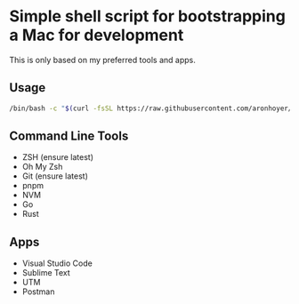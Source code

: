 # Simple shell script for bootstrapping a Mac for development

This is only based on my preferred tools and apps.

## Usage

```sh
/bin/bash -c "$(curl -fsSL https://raw.githubusercontent.com/aronhoyer/mac-setup/HEAD/setup.sh)"
```

## Command Line Tools
- ZSH (ensure latest)
- Oh My Zsh
- Git (ensure latest)
- pnpm
- NVM
- Go
- Rust

## Apps

- Visual Studio Code
- Sublime Text
- UTM
- Postman
